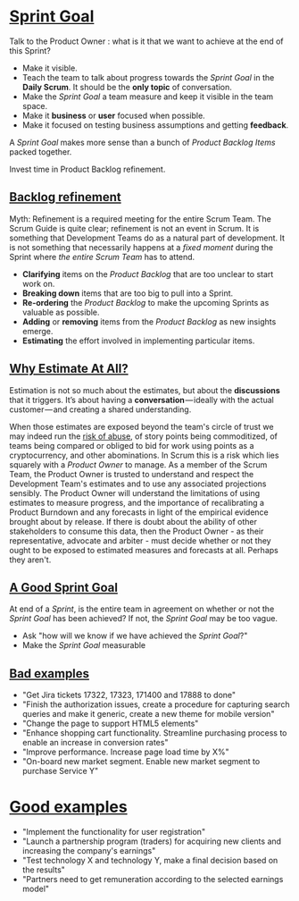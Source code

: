 [Sprint Goal](https://www.scrum.org/resources/blog/scrum-trenches-sprint-goal)
===

Talk to the Product Owner : what is it that we want to achieve at the end of this Sprint?

- Make it visible.
- Teach the team to talk about progress towards the _Sprint Goal_ in the **Daily Scrum**. It should be the **only topic** of conversation.
- Make the _Sprint Goal_ a team measure and keep it visible in the team space.
- Make it **business** or **user** focused when possible.
- Make it focused on testing business assumptions and getting **feedback**.

A _Sprint Goal_ makes more sense than a bunch of _Product Backlog Items_ packed together.

Invest time in Product Backlog refinement.

[**Backlog refinement**](https://www.scrum.org/resources/blog/myth-14-refinement-required-meeting-entire-scrum-team)
---
Myth: Refinement is a required meeting for the entire Scrum Team.
The Scrum Guide is quite clear; refinement is not an event in Scrum.
It is something that Development Teams do as a natural part of development. It is not something that necessarily happens at a _fixed moment_ during the Sprint where _the entire Scrum Team_ has to attend.

- **Clarifying** items on the _Product Backlog_ that are too unclear to start work on.
- **Breaking down** items that are too big to pull into a Sprint.
- **Re-ordering** the _Product Backlog_ to make the upcoming Sprints as valuable as possible.
- **Adding** or **removing** items from the _Product Backlog_ as new insights emerge.
- **Estimating** the effort involved in implementing particular items.

[Why Estimate At All?](https://www.scrum.org/resources/blog/myth-9-story-points-are-required-scrum)
---

Estimation is not so much about the estimates, but about the **discussions** that it triggers. It’s about having a **conversation** — ideally with the actual customer — and creating a shared understanding.

When those estimates are exposed beyond the team's circle of trust we may indeed run the [risk of abuse](https://www.scrum.org/resources/blog/faking-it-estimates-and-metrics-scrum), of story points being commoditized, of teams being compared or obliged to bid for work using points as a cryptocurrency, and other abominations. In Scrum this is a risk which lies squarely with a _Product Owner_ to manage. As a member of the Scrum Team, the Product Owner is trusted to understand and respect the Development Team's estimates and to use any associated projections sensibly. The Product Owner will understand the limitations of using estimates to measure progress, and the importance of recalibrating a Product Burndown and any forecasts in light of the empirical evidence brought about by release. If there is doubt about the ability of other stakeholders to consume this data, then the Product Owner - as their representative, advocate and arbiter - must decide whether or not they ought to be exposed to estimated measures and forecasts at all. Perhaps they aren't. 


[A Good Sprint Goal](https://www.scrum.org/resources/blog/getting-done-creating-good-sprint-goals)
---

At end of a _Sprint_, is the entire team in agreement on whether or not the _Sprint Goal_ has been achieved? If not, the _Sprint Goal_ may be too vague.
- Ask "how will we know if we have achieved the _Sprint Goal_?"
- Make the _Sprint Goal_ measurable

[Bad examples](https://www.scrum.org/resources/blog/getting-done-creating-good-sprint-goals)
---

- "Get Jira tickets 17322, 17323, 171400 and 17888 to done"
- "Finish the authorization issues, create a procedure for capturing search queries and make it generic, create a new theme for mobile version"
- "Change the page to support HTML5 elements"
- "Enhance shopping cart functionality. Streamline purchasing process to enable an increase in conversion rates"
- "Improve performance. Increase page load time by X%"
- "On-board new market segment. Enable new market segment to purchase Service Y"

[Good examples](https://www.scrum.org/resources/blog/six-reasons-why-you-need-pay-more-attention-sprint-goal)
===
- "Implement the functionality for user registration"
- "Launch a partnership program (traders) for acquiring new clients and increasing the company's earnings"
- "Test technology X and technology Y, make a final decision based on the results"
- "Partners need to get remuneration according to the selected earnings model"